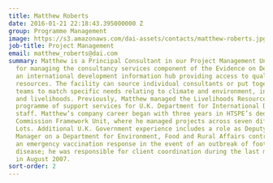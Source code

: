 ```yaml
---
title: Matthew Roberts
date: 2016-01-21 22:18:43.395000000 Z
group: Programme Management
image: https://s3.amazonaws.com/dai-assets/contacts/matthew-roberts.jpg
job-title: Project Management
email: matthew_roberts@dai.com
summary: Matthew is a Principal Consultant in our Project Management Unit, with responsibility
  for managing the consultancy services component of the Evidence on Demand programme,
  an international development information hub providing access to quality-assured
  resources. The facility can source individual consultants or put together bespoke
  teams to match specific needs relating to climate and environment, infrastructure,
  and livelihoods. Previously, Matthew managed the Livelihoods Resource Centre, a
  programme of support services for U.K. Department for International Development
  staff. Matthew’s company career began with three years in HTSPE’s dedicated European
  Commission Framework Unit, where he managed projects across seven different thematic
  Lots. Additional U.K. Government experience includes a role as Deputy Programme
  Manager on a Department for Environment, Food and Rural Affairs contract to provide
  an emergency vaccination response in the event of an outbreak of foot and mouth
  disease; he was responsible for client coordination during the last major outbreak
  in August 2007.
sort-order: 2
---
```


